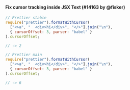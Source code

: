 #### Fix cursor tracking inside JSX Text (#14163 by @fisker)

<!-- prettier-ignore -->
```js
// Prettier stable
require("prettier").formatWithCursor(
  ["<>a", "  <div>hi</div>", "</>"].join("\n"),
  { cursorOffset: 3, parser: "babel" }
).cursorOffset;

// -> 2

// Prettier main
require("prettier").formatWithCursor(
  ["<>a", "  <div>hi</div>", "</>"].join("\n"),
  { cursorOffset: 3, parser: "babel" }
).cursorOffset;

// -> 6
```
